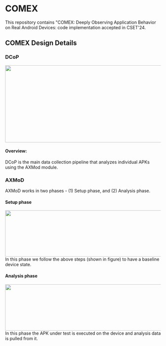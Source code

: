 # COMEX
This repository contains "COMEX: Deeply Observing Application Behavior on Real Android Devices: code implementation accepted in CSET'24.

## COMEX Design Details

### DCoP
<div align = "center">
<img src="https://github.com/zeya2u9/COMEX/assets/108210209/f926f24a-b835-4050-99e0-42dbaea53034" width="600" height="250">
</div>

#### Overview:
DCoP is the main data collection pipeline that analyzes individual APKs using the AXMod module. 

### AXMoD
AXMoD works in two phases - (1) Setup phase, and (2) Analysis phase. 

#### Setup phase
<img src="https://github.com/zeya2u9/COMEX/assets/108210209/2647f53b-4382-4fcd-ac22-882133c37413" width="800" height="150">
In this phase we follow the above steps (shown in figure) to have a baseline device state. 

#### Analysis phase
<img src="https://github.com/zeya2u9/COMEX/assets/108210209/a897c215-64ef-4716-8f0b-7c4d8ce8d0b5" width="800" height="150">
In this phase the APK under test is executed on the device and analysis data is pulled from it.
